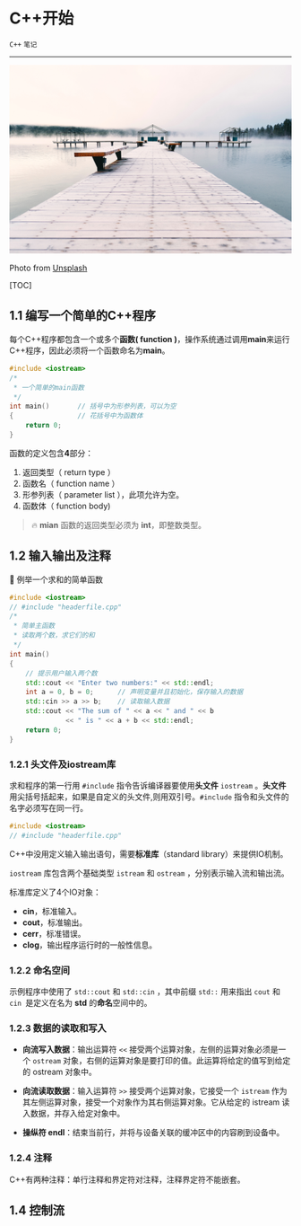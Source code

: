 # C++开始

`C++` `笔记`

-----------------

![](\第一章.assets\todd-diemer-1099291-unsplash-1548680532494.jpg)

Photo from [Unsplash](https://unsplash.com/t/business-work?utm_source=unsplash&utm_medium=referral&utm_content=creditCopyText)



[TOC]



## 1.1  编写一个简单的C++程序

每个C++程序都包含一个或多个**函数( function )**，操作系统通过调用**main**来运行C++程序，因此必须将一个函数命名为**main**。

```c++
#include <iostream>
/*
 * 一个简单的main函数
 */
int main()       // 括号中为形参列表，可以为空
{                // 花括号中为函数体        
    return 0;    
}
```

函数的定义包含**4**部分：

1. 返回类型（ return type ）
2. 函数名（ function name ）
3. 形参列表（ parameter list ），此项允许为空。
4. 函数体（ function body)

> :fire:  **mian** 函数的返回类型必须为 **int**，即整数类型。 

## 1.2  输入输出及注释

:pushpin:  例举一个求和的简单函数

```c++
#include <iostream>
// #include "headerfile.cpp"
/*
 * 简单主函数
 * 读取两个数，求它们的和
 */
int main()
{
    // 提示用户输入两个数
    std::cout << "Enter two numbers:" << std::endl;
    int a = 0, b = 0;      // 声明变量并且初始化，保存输入的数据
    std::cin >> a >> b;    // 读取输入数据
    std::cout << "The sum of " << a << " and " << b
              << " is " << a + b << std::endl;
    return 0;
}
```

### 1.2.1  头文件及iostream库

求和程序的第一行用 `#include` 指令告诉编译器要使用**头文件** `iostream` 。**头文件**用尖括号括起来，如果是自定义的头文件,则用双引号。`#include` 指令和头文件的名字必须写在同一行。

```c++
#include <iostream>
// #include "headerfile.cpp"
```

C++中没用定义输入输出语句，需要**标准库**（standard library）来提供IO机制。

`iostream` 库包含两个基础类型 `istream` 和 `ostream` ，分别表示输入流和输出流。

标准库定义了4个IO对象：

- **cin**，标准输入。
- **cout**，标准输出。
- **cerr**，标准错误。
- **clog**，输出程序运行时的一般性信息。

### 1.2.2  命名空间

示例程序中使用了 `std::cout` 和 `std::cin` ，其中前缀 `std::` 用来指出 `cout` 和 `cin `是定义在名为 **std** 的**命名**空间中的。

### 1.2.3  数据的读取和写入

- **向流写入数据**：输出运算符 `<<` 接受两个运算对象，左侧的运算对象必须是一个 `ostream` 对象，右侧的运算对象是要打印的值。此运算将给定的值写到给定的 ostream 对象中。

- **向流读取数据**：输入运算符 `>>` 接受两个运算对象，它接受一个 `istream` 作为其左侧运算对象，接受一个对象作为其右侧运算对象。它从给定的 istream 读入数据，并存入给定对象中。

-  **操纵符 endl**：结束当前行，并将与设备关联的缓冲区中的内容刷到设备中。

### 1.2.4  注释

C++有两种注释：单行注释和界定符对注释，注释界定符不能嵌套。



## 1.4  控制流

















   















